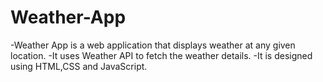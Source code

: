 # Weather-App

-Weather App is a web application that displays weather at any given location.
-It uses Weather API to fetch the weather details.
-It is designed using HTML,CSS and JavaScript.
